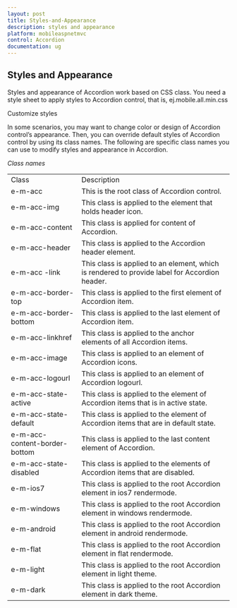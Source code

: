 ```yaml
---
layout: post
title: Styles-and-Appearance
description: styles and appearance
platform: mobileaspnetmvc
control: Accordion
documentation: ug
---
```


## Styles and Appearance

Styles and appearance of Accordion work based on CSS class. You need a style sheet to apply styles to Accordion control, that is, ej.mobile.all.min.css

Customize styles

In some scenarios, you may want to change color or design of Accordion control’s appearance. Then, you can override default styles of Accordion control by using its class names. The following are specific class names you can use to modify styles and appearance in Accordion.

_Class names_

<table>
<tr>
<td>
Class</td><td>
Description</td></tr>
<tr>
<td>
e-m-acc                                           </td><td>
 This is the root class of Accordion control.</td></tr>
<tr>
<td>
e-m-acc-img</td><td>
This class is applied to the element that holds                                                                 header icon.</td></tr>
<tr>
<td>
e-m-acc-content                           </td><td>
This class is applied for content of Accordion.      </td></tr>
<tr>
<td>
e-m-acc-header                           </td><td>
This class is applied to the Accordion header element.</td></tr>
<tr>
<td>
e-m-acc -link                                   </td><td>
This class is applied to an element, which is rendered to provide label for Accordion header. </td></tr>
<tr>
<td>
e-m-acc-border-top                       </td><td>
This class is applied to the first element of Accordion item.</td></tr>
<tr>
<td>
e-m-acc-border-bottom                </td><td>
This class is applied to the last element of Accordion item.</td></tr>
<tr>
<td>
e-m-acc-linkhref</td><td>
This class is applied to the anchor elements of all Accordion items.</td></tr>
<tr>
<td>
e-m-acc-image	                               </td><td>
This class is applied to an element of Accordion icons.</td></tr>
<tr>
<td>
e-m-acc-logourl</td><td>
This class is applied to an element of Accordion logourl.</td></tr>
<tr>
<td>
e-m-acc-state-active	                 </td><td>
This class is applied to the element of Accordion items that is in active state.</td></tr>
<tr>
<td>
e-m-acc-state-default</td><td>
This class is applied to the element of Accordion items that are in default state.</td></tr>
<tr>
<td>
e-m-acc-content-border-bottom</td><td>
This class is applied to the last content element of Accordion.</td></tr>
<tr>
<td>
e-m-acc-state-disabled                  </td><td>
This class is applied to the elements of Accordion items that are disabled.   </td></tr>
<tr>
<td>
e-m-ios7</td><td>
This class is applied to the root Accordion element in ios7 rendermode.                </td></tr>
<tr>
<td>
e-m-windows	                                </td><td>
This class is applied to the root Accordion element in windows rendermode.       </td></tr>
<tr>
<td>
e-m-android                                     </td><td>
This class is applied to the root Accordion element in android rendermode. </td></tr>
<tr>
<td>
e-m-flat</td><td>
This class is applied to the root Accordion element in flat rendermode. </td></tr>
<tr>
<td>
e-m-light                                           </td><td>
This class is applied to the root Accordion element in light theme.  </td></tr>
<tr>
<td>
e-m-dark                                           </td><td>
This class is applied to the root Accordion element in dark theme.          </td></tr>
</table>




